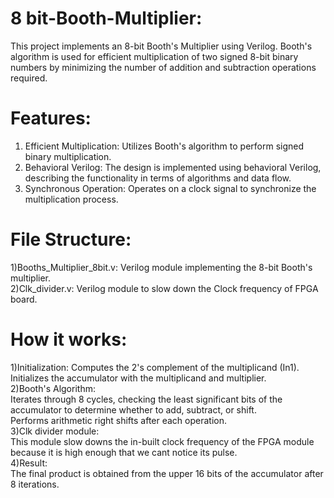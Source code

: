 # 8 bit-Booth-Multiplier:

This project implements an 8-bit Booth's Multiplier using Verilog. Booth's algorithm is used for efficient multiplication of two signed 8-bit binary numbers by minimizing the number of addition and subtraction operations required.</br>

# Features:

1) Efficient Multiplication: Utilizes Booth's algorithm to perform signed binary multiplication.</br>
2) Behavioral Verilog: The design is implemented using behavioral Verilog, describing the functionality in terms of algorithms and data flow.</br>
3) Synchronous Operation: Operates on a clock signal to synchronize the multiplication process.</br>

# File Structure: 

1)Booths_Multiplier_8bit.v: Verilog module implementing the 8-bit Booth's multiplier.</br>
2)Clk_divider.v: Verilog module to slow down the Clock frequency of FPGA board.</br>

# How it works:

1)Initialization:
Computes the 2's complement of the multiplicand (In1).</br>
Initializes the accumulator with the multiplicand and multiplier.</br>
2)Booth's Algorithm:</br>
Iterates through 8 cycles, checking the least significant bits of the accumulator to determine whether to add, subtract, or shift.</br>
Performs arithmetic right shifts after each operation.</br>
3)Clk divider module:</br>
This module slow downs the in-built clock frequency of the FPGA module because it is high enough that we cant notice its pulse.</br>
4)Result:</br>
The final product is obtained from the upper 16 bits of the accumulator after 8 iterations.</br>
